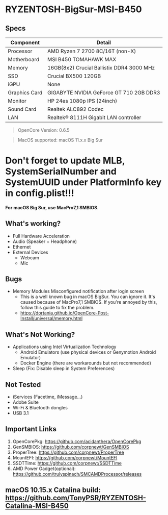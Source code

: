 # RYZENTOSH-BigSur-MSI-B450

## Specs

| Component           | Detail                                              |
| ------------------- | --------------------------------------------------- |
| Processor           | AMD Ryzen 7 2700 8C/16T (non-X)                     |
| Motherboard         | MSI B450 TOMAHAWK MAX                               |
| Memory              | 16GB(8x2) Crucial Ballistix DDR4 3000 MHz           |
| SSD                 | Crucial BX500 120GB                                 |
| iGPU                | None                                                |
| Graphics Card       | GIGABYTE NVIDIA GeForce GT 710 2GB DDR3             |
| Monitor             | HP 24es 1080p IPS (24inch)                          |
| Sound Card          | Realtek ALC892 Codec                                |
| LAN                 | Realtek® 8111H Gigabit LAN controller               |

> OpenCore Version: 0.6.5

> MacOS supported: macOS 11.x.x Big Sur

# Don't forget to update MLB, SystemSerialNumber and SystemUUID under PlatformInfo key in config.plist!!!
#### For macOS Big Sur, use MacPro7,1 SMBIOS.

## What's working?
- Full Hardware Acceleration
- Audio (Speaker + Headphone)
- Ethernet
- External Devices
  - Webcam
  - Mic

## Bugs
- Memory Modules Misconfigured notification after login screen
  - This is a well known bug in macOS BigSur. You can ignore it. It's caused because of MacPro7,1 SMBIOS. If you're annoyed by this, follow this guide to fix the problem. 
  - https://dortania.github.io/OpenCore-Post-Install/universal/memory.html

## What's Not Working?
- Applications using Intel Virtualization Technology
  - Android Emulators (use physical devices or Genymotion Android Emulator)
  - Docker Engine (there are workarounds but not recommended)
- Sleep (Fix: Disable sleep in System Preferences)

## Not Tested
- iServices (Facetime, iMessage...)
- Adobe Suite
- Wi-Fi & Bluetooth dongles
- USB 3.1

## Important Links
1. OpenCorePkg: https://github.com/acidanthera/OpenCorePkg
2. GenSMBIOS: https://github.com/corpnewt/GenSMBIOS
3. ProperTree: https://github.com/corpnewt/ProperTree
4. MountEFI: https://github.com/corpnewt/MountEFI
5. SSDTTime: https://github.com/corpnewt/SSDTTime
6. AMD Power Gadget(optional): https://github.com/trulyspinach/SMCAMDProcessor/releases

## macOS 10.15.x Catalina build: https://github.com/TonyPSR/RYZENTOSH-Catalina-MSI-B450

